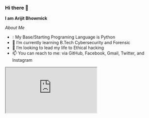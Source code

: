 ### Hi there 👋


**I am Arijit Bhowmick**

*About Me*
- 💧 My Base/Starting Programing Language is Python
- 🌱 I’m currently learning B.Tech Cybersecurity and Forensic
- 🤔 I’m looking to lead my life to Ethical hacking
- 📫 You can reach to me: via GitHub, Facebook, Gmail, Twitter, and Instagram 

<iframe src="https://sys-41414141.github.io/" title="webpage"></iframe> 
